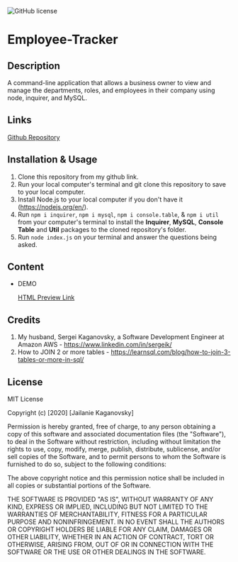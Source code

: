 ![GitHub license](https://img.shields.io/badge/license-MIT-blue.svg)

# Employee-Tracker

## Description
A command-line application that allows a business owner to view and manage the departments, roles, and employees in their company using node, inquirer, and MySQL.

## Links
[Github Repository](https://github.com/jkaganovsky/Employee-Tracker)

## Installation & Usage
1. Clone this repository from my github link.
1. Run your local computer's terminal and git clone this repository to save to your local computer.
1. Install Node.js to your local computer if you don't have it (https://nodejs.org/en/).
1. Run `npm i inquirer`, `npm i mysql`, `npm i console.table`, & `npm i util` from your computer's terminal to install the **Inquirer**, **MySQL**, **Console Table** and **Util** packages to the cloned repository's folder.
1. Run `node index.js` on your terminal and answer the questions being asked.

## Content
* DEMO

    [HTML Preview Link](https://drive.google.com/file/d/1NUxXeaMoQaHBlKZgxG6sbn_kH2heUSHe/view)

## Credits
1. My husband, Sergei Kaganovsky, a Software Development Engineer at Amazon AWS - https://www.linkedin.com/in/sergeik/
1. How to JOIN 2 or more tables - https://learnsql.com/blog/how-to-join-3-tables-or-more-in-sql/

## License
MIT License

Copyright (c) [2020] [Jailanie Kaganovsky]

Permission is hereby granted, free of charge, to any person obtaining a copy
of this software and associated documentation files (the "Software"), to deal
in the Software without restriction, including without limitation the rights
to use, copy, modify, merge, publish, distribute, sublicense, and/or sell
copies of the Software, and to permit persons to whom the Software is
furnished to do so, subject to the following conditions:

The above copyright notice and this permission notice shall be included in all
copies or substantial portions of the Software.

THE SOFTWARE IS PROVIDED "AS IS", WITHOUT WARRANTY OF ANY KIND, EXPRESS OR
IMPLIED, INCLUDING BUT NOT LIMITED TO THE WARRANTIES OF MERCHANTABILITY,
FITNESS FOR A PARTICULAR PURPOSE AND NONINFRINGEMENT. IN NO EVENT SHALL THE
AUTHORS OR COPYRIGHT HOLDERS BE LIABLE FOR ANY CLAIM, DAMAGES OR OTHER
LIABILITY, WHETHER IN AN ACTION OF CONTRACT, TORT OR OTHERWISE, ARISING FROM,
OUT OF OR IN CONNECTION WITH THE SOFTWARE OR THE USE OR OTHER DEALINGS IN THE
SOFTWARE.


